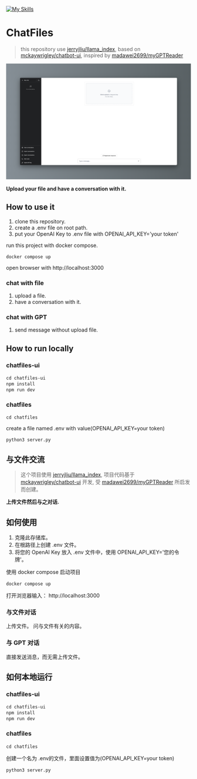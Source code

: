 [![My Skills](https://skillicons.dev/icons?i=nextjs,tailwind,react,python,flask)](https://skillicons.dev)

# ChatFiles

> this repository use [jerryjliu/llama_index](https://github.com/jerryjliu/llama_index), based on [mckaywrigley/chatbot-ui](https://github.com/mckaywrigley/chatbot-ui), inspired by [madawei2699/myGPTReader](https://github.com/madawei2699/myGPTReader)

![Chatfiles](./doc/chatfiles.png)

**Upload your file and have a conversation with it.**

## How to use it
1. clone this repository.
2. create a .env file on root path.
3. put your OpenAI Key to .env file with OPENAI_API_KEY='your token'

run this project with docker compose.
```shell
docker compose up
```

open browser with http://localhost:3000

### chat with file
1. upload a file.
2. have a conversation with it.

### chat with GPT
1. send message without upload file.

## How to run locally
### chatfiles-ui

```shell
cd chatfiles-ui
npm install
npm run dev
```

### chatfiles
```shell
cd chatfiles
```

create a file named .env with value(OPENAI_API_KEY=your token)

```shell
python3 server.py
```

## 与文件交流

> 这个项目使用 [jerryjliu/llama_index](https://github.com/jerryjliu/llama_index), 项目代码基于 [mckaywrigley/chatbot-ui](https://github.com/mckaywrigley/chatbot-ui) 开发, 受 [madawei2699/myGPTReader](https://github.com/madawei2699/myGPTReader) 所启发而创建。


**上传文件然后与之对话.**

## 如何使用
1. 克隆此存储库。
2. 在根路径上创建 .env 文件。
3. 将您的 OpenAI Key 放入 .env 文件中，使用 OPENAI_API_KEY='您的令牌'。

使用 docker compose 启动项目
```shell
docker compose up
```

打开浏览器输入： http://localhost:3000

### 与文件对话
上传文件。
问与文件有关的内容。

### 与 GPT 对话
直接发送消息，而无需上传文件。

## 如何本地运行
### chatfiles-ui

```shell
cd chatfiles-ui
npm install
npm run dev
```

### chatfiles
```shell
cd chatfiles
```

创建一个名为 .env的文件，里面设置值为(OPENAI_API_KEY=your token)

```shell
python3 server.py
```
